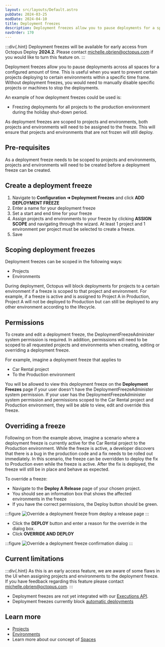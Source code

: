 ```yaml
---
layout: src/layouts/Default.astro
pubDate: 2024-03-25
modDate: 2024-04-10
title: Deployment freezes
description: Deployment freezes allow you to pause deployments for a specified time range
navOrder: 170
---
```


:::div{.hint}
Deployment freezes will be available for early access from Octopus Deploy **2024.2**. Please contact michelle.obrien@octopus.com if you would like to turn this feature on.
:::

Deployment freezes allow you to pause deployments across all spaces for a configured amount of time. This is useful when you want to prevent certain projects deploying to certain environments within a specific time frame. Without deployment freezes, you would need to manually disable specific projects or machines to stop the deployments. 

An example of how deployment freezes could be used is:

- Freezing deployments for all projects to the production environment during the holiday shut-down period.

As deployment freezes are scoped to projects and environments, both projects and environments will need to be assigned to the freeze. This will ensure that projects and environments that are not frozen will still deploy.


## Pre-requisites
As a deployment freeze needs to be scoped to projects and environments, projects and environments will need to be created before a deployment freeze can be created.


## Create a deployment freeze
1. Navigate to **Configuration ➜ Deployment Freezes** and click **ADD DEPLOYMENT FREEZE**
2. Enter a name for your deployment freeze
3. Set a start and end time for your freeze
4. Assign projects and environments to your freeze by clicking **ASSIGN SCOPE** and navigating through the wizard. At least 1 project and 1 environment per project must be selected to create a freeze.
5. Save


## Scoping deployment freezes
Deployment freezes can be scoped in the following ways:
- Projects
- Environments

During deployment, Octopus will block deployments for projects to a certain environment if a freeze is scoped to that project and environment. For example, if a freeze is active and is assigned to Project A in Production, Project A will not be deployed to Production but can still be deployed to any other environment according to the lifecycle.


## Permissions
To create and edit a deployment freeze, the DeploymentFreezeAdminister system permission is required. In addition, permissions will need to be scoped to all requested projects and environments when creating, editing or overriding a deployment freeze.

For example, imagine a deployment freeze that applies to
* Car Rental project 
* To the Production environment 

You will be allowed to view this deployment freeze on the **Deployment Freezes** page if your user doesn't have the DeploymentFreezeAdminister system permission. If your user has the DeploymentFreezeAdminister system permission and permissions scoped to the Car Rental project and Production environment, they will be able to view, edit and override this freeze.


## Overriding a freeze
Following on from the example above, imagine a scenario where a deployment freeze is currently active for the Car Rental project to the Production environment. While the freeze is active, a developer discovers that there is a bug in the production code and a fix needs to be rolled out immediately. In this scenario, the freeze can be overridden to deploy the fix to Production even while the freeze is active. After the fix is deployed, the freeze will still be in place and behave as expected. 

To override a freeze:
- Navigate to the **Deploy A Release** page of your chosen project.
- You should see an information box that shows the affected environments in the freeze
- If you have the correct permissions, the Deploy button should be green.

:::figure
![Override a deployment freeze from deploy a release page](/docs/deployments/deployment-freeze-override.png)
:::

- Click the **DEPLOY** button and enter a reason for the override in the dialog box.
- Click **OVERRIDE AND DEPLOY**

:::figure
![Override a deployment freeze confirmation dialog](/docs/deployments/deployment-freeze-override-dialog-confirm.png)
:::


## Current limitations

:::div{.hint}
As this is an early access feature, we are aware of some flaws in the UI when assigning projects and environments to the deployment freeze. If you have feedback regarding this feature please contact michelle.obrien@octopus.com.
:::

- Deployment freezes are not yet integrated with our [Executions API](https://octopus.com/blog/faster-deployments-with-the-executions-api).
- Deployment freezes currently block [automatic deployments](/docs/deployments/patterns/elastic-and-transient-environments/immutable-infrastructure/#automatically-deploying)


## Learn more

- [Projects](/docs/projects/)
- [Environments](/docs/infrastructure/environments)
- Learn more about our concept of [Spaces](/docs/administration/spaces)
